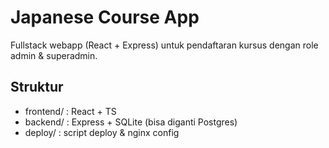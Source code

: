 # Japanese Course App

Fullstack webapp (React + Express) untuk pendaftaran kursus dengan role admin & superadmin.

## Struktur
- frontend/ : React + TS
- backend/  : Express + SQLite (bisa diganti Postgres)
- deploy/   : script deploy & nginx config

